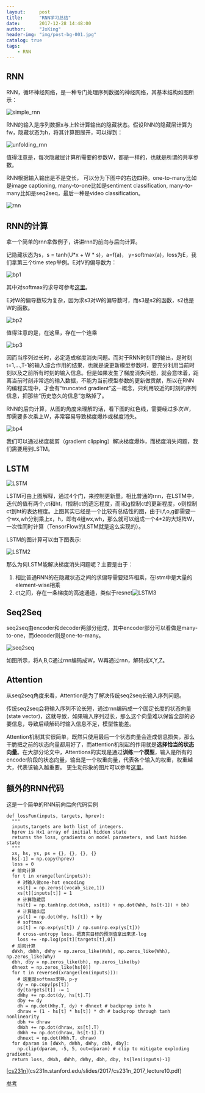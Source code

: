 ```yaml
---
layout:     post
title:      "RNN学习总结"
date:       2017-12-28 14:48:00
author:     "JxKing"
header-img: "img/post-bg-001.jpg"
catalog: true
tags:
    - RNN
---
```


## RNN

RNN，循环神经网络，是一种专门处理序列数据的神经网络，其基本结构如图所示：

![simple_rnn](https://jinxin0924.github.io/img/in-post/rnn/simple_rnn.PNG)

RNN的输入是序列数据x与上轮计算输出的隐藏状态。假设RNN的隐藏层计算为fw，隐藏状态为h，将其计算图展开，可以得到：

![unfolding_rnn](https://jinxin0924.github.io/img/in-post/rnn/unfolding_rnn.PNG)

值得注意是，每次隐藏层计算所需要的参数W，都是一样的，也就是所谓的共享参数。

RNN根据输入输出是不是变长， 可以分为下图中的右边四种。one-to-many比如是image captioning, many-to-one比如是sentiment classification, many-to-many比如是seq2seq，最后一种是video classification。

![rnn](https://jinxin0924.github.io/img/in-post/rnn/rnn.PNG)

## RNN的计算

拿一个简单的rnn拿做例子，讲讲rnn的前向与后向计算。

记隐藏状态为s，s = tanh(U*x + W * s)，a=f(a)， y=softmax(a)，loss为E，我们拿第三个time step举例。E对V的偏导数为：

![bp1](https://jinxin0924.github.io/img/in-post/rnn/bp1.PNG)

其中对softmax的求导可参考[这里](https://zhuanlan.zhihu.com/p/25723112)。

E对W的偏导数较为复杂，因为求s3对W的偏导数时，而s3是s2的函数，s2也是W的函数。

![bp2](https://jinxin0924.github.io/img/in-post/rnn/bp2.PNG)

值得注意的是，在这里，存在一个连乘

![bp3](https://jinxin0924.github.io/img/in-post/rnn/bp3.PNG)

因而当序列过长时，必定造成梯度消失问题。而对于RNN时刻T的输出，是时刻t=1,…,T-1的输入综合作用的结果，也就是说更新模型参数时，要充分利用当前时刻以及之前所有时刻的输入信息。但是如果发生了梯度消失问题，就会意味着，距离当前时刻非常远的输入数据，不能为当前模型参数的更新做贡献，所以在RNN的编程实现中，才会有“truncated gradient”这一概念，只利用较近的时刻的序列信息，把那些“历史悠久的信息”忽略掉了。

RNN的后向计算，从图的角度来理解的话，看下图的红色线，需要经过多次W，即需要多次乘上W，非常容易导致梯度爆炸或梯度消失。

![bp4](https://jinxin0924.github.io/img/in-post/rnn/bp4.PNG)

我们可以通过梯度裁剪（gradient clipping）解决梯度爆炸，而梯度消失问题，我们需要用到LSTM。

## LSTM

![LSTM](https://jinxin0924.github.io/img/in-post/rnn/LSTM.PNG)

LSTM可由上图解释，通过4个门，来控制更新量。相比普通的rnn，在LSTM中，迭代的值有两个,ct和ht，f控制ct的遗忘程度，而i和g控制ct的更新程度，o则控制ct到ht的表达程度。上图其实已经是一个比较有总结性的图，由于i,f,o,g都需要一个wx,wh分别乘上x，h，即有4组wx,wh，那么就可以组成一个4*2的大矩阵W，一次性同时计算（TensorFlow的LSTM就是这么实现的）。

LSTM的图计算可以由下图表示:

![LSTM2](https://jinxin0924.github.io/img/in-post/rnn/LSTM2.PNG)

那么为何LSTM能解决梯度消失问题呢？主要是由于：

1. 相比普通RNN的在隐藏状态之间的求偏导需要矩阵相乘，在lstm中是大量的element-wise相乘
2. ct之间，存在一条梯度的高速通道，类似于resnet![LSTM3](https://jinxin0924.github.io/img/in-post/rnn/LSTM3.PNG)



## Seq2Seq

seq2seq由encoder和decoder两部分组成，其中encoder部分可以看做是many-to-one，而decoder则是one-to-many。

![seq2seq](https://jinxin0924.github.io/img/in-post/rnn/seq2seq.jpg)

如图所示，将A,B,C通过rnn编码成W，W再通过rnn，解码成X,Y,Z。



## Attention

从seq2seq角度来看，Attention是为了解决传统seq2seq长输入序列问题。

传统seq2seq会将输入序列不论长短，通过rnn编码成一个固定长度的状态向量(state vector)，这就导致，如果输入序列过长，那么这个向量难以保留全部的必要信息，导致后续解码时输入信息不足，模型性能差。

Attention机制其实很简单，既然只使用最后一个状态向量会造成信息损失，那么干脆把之前的状态向量都用好了，而attention机制起的作用就是**选择恰当的状态向量**。在大部分论文中，Attentions的实现是通过**训练一个模型**，输入是所有的encoder阶段的状态向量，输出是一个权重向量，代表各个输入的权重，权重越大，代表该输入越重要。
更生动形象的图片可以参考[这里](https://jalammar.github.io/visualizing-neural-machine-translation-mechanics-of-seq2seq-models-with-attention/)。


## 额外的RNN代码

这是一个简单的RNN前向后向代码实例

```
def lossFun(inputs, targets, hprev):
  """
  inputs,targets are both list of integers.
  hprev is Hx1 array of initial hidden state
  returns the loss, gradients on model parameters, and last hidden state
  """
  xs, hs, ys, ps = {}, {}, {}, {}
  hs[-1] = np.copy(hprev)
  loss = 0
  # 前向计算
  for t in xrange(len(inputs)):
    # 对输入做one-hot encoding
    xs[t] = np.zeros((vocab_size,1)) 
    xs[t][inputs[t]] = 1
    # 计算隐藏层
    hs[t] = np.tanh(np.dot(Wxh, xs[t]) + np.dot(Whh, hs[t-1]) + bh) 
    # 计算输出层
    ys[t] = np.dot(Why, hs[t]) + by 
    # softmax
    ps[t] = np.exp(ys[t]) / np.sum(np.exp(ys[t])) 
    # cross-entropy loss，把真实目标的预测值拿出来求-log
    loss += -np.log(ps[t][targets[t],0]) 
  # 后向计算
  dWxh, dWhh, dWhy = np.zeros_like(Wxh), np.zeros_like(Whh), np.zeros_like(Why)
  dbh, dby = np.zeros_like(bh), np.zeros_like(by)
  dhnext = np.zeros_like(hs[0])
  for t in reversed(xrange(len(inputs))):
    # 这里是softmax求导，p-y
    dy = np.copy(ps[t])
    dy[targets[t]] -= 1 
    dWhy += np.dot(dy, hs[t].T)
    dby += dy
    dh = np.dot(Why.T, dy) + dhnext # backprop into h
    dhraw = (1 - hs[t] * hs[t]) * dh # backprop through tanh nonlinearity
    dbh += dhraw
    dWxh += np.dot(dhraw, xs[t].T)
    dWhh += np.dot(dhraw, hs[t-1].T)
    dhnext = np.dot(Whh.T, dhraw)
  for dparam in [dWxh, dWhh, dWhy, dbh, dby]:
    np.clip(dparam, -5, 5, out=dparam) # clip to mitigate exploding gradients
  return loss, dWxh, dWhh, dWhy, dbh, dby, hs[len(inputs)-1]
```

[[cs231n](cs231n.stanford.edu/slides/2017/cs231n_2017_lecture10.pdf)](cs231n.stanford.edu/slides/2017/cs231n_2017_lecture10.pdf)

[参考](blog.csdn.net/diligent_321/article/details/53365621)
